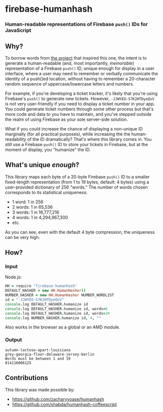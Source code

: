 # firebase-humanhash
### Human-readable representations of Firebase `push()` IDs for JavaScript

## Why?

To borrow words from [the project](https://github.com/zacharyvoase/humanhash) that inspired this one, the intent is to generate a human-readable (and, most importantly, *memorable*) representation of a Firebase `push()` ID, unique enough for display in a user interface, where a user may need to remember or verbally communicate the identity of a push()ed location, without having to remember a 20-character random sequence of uppercase/lowercase letters and numbers.

For example, if you're developing a ticket tracker, it's likely that you're using Firebase's `push()` to generate new tickets. However, `-JJWYEO-S7K2HTDyeQvV` is not very user-friendly if you need to display a ticket number in your app. You could generate ticket numbers through some other process but that's more code and data to you have to maintain, and you've stepped outside the realm of using Firebase as your sole server-side solution.

What if you could increase the chance of displaying a non-unique ID marginally (for all practical purposes), while increasing the the human-readability of the ID dramatically? That's where this library comes in. You still use a Firebase `push()` ID to store your tickets in Firebase, but at the moment of display, you "humanize" the ID.

## What's unique *enough*?

This library maps each byte of a 20-byte Firebase `push()` ID to a smaller fixed-length representation (from 1 to 19 bytes, default: 4 bytes) using a user-provided dictionary of 256 "words." The number of words chosen corresponds to its statistical uniqueness:

* 1 word: 1 in 256
* 2 words: 1 in 65,536
* 3 words: 1 in 16,777,216
* 4 words: 1 in 4,294,967,300
* etc.

As you can see, even with the default 4 byte compression, the uniqueness can be very high.

## How?

### Input

Node.js:
```coffeescript
HH = require "firebase-humanhash"
DEFAULT_HASHER = new HH.HumanHasher()
NUMBER_HASHER = new HH.HumanHasher NUMBER_WORDLIST
id = "-JJWYEO-S7K2HTDyeQvV"
console.log DEFAULT_HASHER.humanize id
console.log DEFAULT_HASHER.humanize id, words=6
console.log DEFAULT_HASHER.humanize id, words=20
console.log NUMBER_HASHER.humanize id, 4, ""
```

Also works in the browser as a global or an AMD module.

### Output

	autumn-lactose-apart-louisiana
    grey-georgia-floor-delaware-jersey-berlin
    Words must be between 1 and 19
    014116006125

## Contributions

This library was made possible by:

* https://github.com/zacharyvoase/humanhash
* https://github.com/shabda/humanhash-coffeescript
